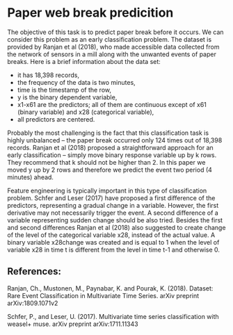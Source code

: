 # Paper web break predicition

The objective of this task is to predict paper break before it occurs. We can consider this problem as an early classification problem. The dataset is provided by Ranjan et al (2018), who made accessible data collected from the network of sensors in a mill along with the unwanted events of paper breaks. Here is a brief information about the data set:

- it has 18,398 records,
- the frequency of the data is two minutes,
- time is the timestamp of the row,
- y is the binary dependent variable,
- x1-x61 are the predictors; all of them are continuous except of x61 (binary variable) and x28 (categorical variable),
- all predictors are centered.

Probably the most challenging is the fact that this classification task is highly unbalanced – the paper break occurred only 124 times out of 18,398 records. Ranjan et al (2018) proposed a straightforward approach for an early classification – simply move binary response variable up by k rows. They recommend that k should not be higher than 2. In this paper we moved y up by 2 rows and therefore we predict the event two period (4 minutes) ahead.

Feature engineering is typically important in this type of classification problem. Schfer and Leser (2017) have proposed a first difference of the predictors, representing a gradual change in a variable. However, the first derivative may not necessarily trigger the event. A second difference of a variable representing sudden change should be also tried. Besides the first and second differences Ranjan et al (2018) also suggested to create change of the level of the categorical variable x28, instead of the actual value. A binary variable x28change was created and is equal to 1 when the level of variable x28 in time t is different from the level in time t-1 and otherwise 0.

## References: 
Ranjan, Ch., Mustonen, M., Paynabar, K. and Pourak, K. (2018). Dataset: Rare Event Classification in Multivariate Time Series. arXiv preprint arXiv:1809.1071v2

Schfer, P., and Leser, U. (2017). Multivariate time series classification with weasel+ muse. arXiv preprint arXiv:1711.11343
